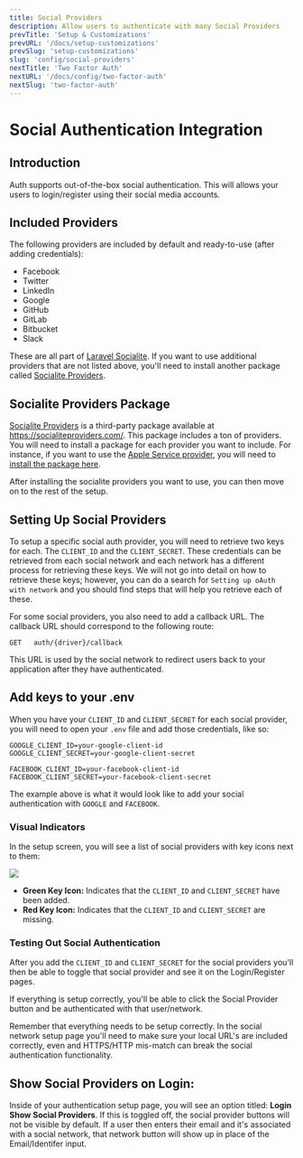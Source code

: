 ```yaml
---
title: Social Providers
description: Allow users to authenticate with many Social Providers
prevTitle: 'Setup & Customizations'
prevURL: '/docs/setup-customizations'
prevSlug: 'setup-customizations'
slug: 'config/social-providers'
nextTitle: 'Two Factor Auth'
nextURL: '/docs/config/two-factor-auth'
nextSlug: 'two-factor-auth'
---
```



# Social Authentication Integration

## Introduction

Auth supports out-of-the-box social authentication. This will allows your users to login/register using their social media accounts.

## Included Providers

The following providers are included by default and ready-to-use (after adding credentials):

 - Facebook
 - Twitter
 - LinkedIn
 - Google
 - GitHub
 - GitLab
 - Bitbucket
 - Slack

These are all part of <a href="">Laravel Socialite</a>. If you want to use additional providers that are not listed above, you'll need to install another package called <a href="https://socialiteproviders.com/" target="_blank">Socialite Providers</a>.

## Socialite Providers Package

<a href="https://socialiteproviders.com/" target="_blank">Socialite Providers</a> is a third-party package available at <a href="https://socialiteproviders.com/" target="_blank">https://socialiteproviders.com/</a>. This package includes a ton of providers. You will need to install a package for each provider you want to include. For instance, if you want to use the <a href="https://socialiteproviders.com/Apple/" target="_blank">Apple Service provider</a>, you will need to <a href="https://socialiteproviders.com/Apple/" target="_blank">install the package here</a>.

After installing the socialite providers you want to use, you can then move on to the rest of the setup.


## Setting Up Social Providers

To setup a specific social auth provider, you will need to retrieve two keys for each. The `CLIENT_ID` and the `CLIENT_SECRET`. These credentials can be retrieved from each social network and each network has a different process for retrieving these keys. We will not go into detail on how to retrieve these keys; however, you can do a search for `Setting up oAuth with network` and you should find steps that will help you retrieve each of these.

For some social providers, you also need to add a callback URL. The callback URL should correspond to the following route:

```GET   auth/{driver}/callback```

This URL is used by the social network to redirect users back to your application after they have authenticated. 

## Add keys to your .env

When you have your `CLIENT_ID` and `CLIENT_SECRET` for each social provider, you will need to open your `.env` file and add those credentials, like so:

```
GOOGLE_CLIENT_ID=your-google-client-id
GOOGLE_CLIENT_SECRET=your-google-client-secret

FACEBOOK_CLIENT_ID=your-facebook-client-id
FACEBOOK_CLIENT_SECRET=your-facebook-client-secret
```

The example above is what it would look like to add your social authentication with `GOOGLE` and `FACEBOOK`.

### Visual Indicators

In the setup screen, you will see a list of social providers with key icons next to them:

<img src="{ url('/assets/images/social-providers-screen.jpg') }" class="w-full h-auto rounded-md" />

- **Green Key Icon:** Indicates that the `CLIENT_ID` and `CLIENT_SECRET` have been added.
- **Red Key Icon:** Indicates that the `CLIENT_ID` and `CLIENT_SECRET` are missing.

### Testing Out Social Authentication

After you add the `CLIENT_ID` and `CLIENT_SECRET` for the social providers you'll then be able to toggle that social provider and see it on the Login/Register pages.

If everything is setup correctly, you'll be able to click the Social Provider button and be authenticated with that user/network.

Remember that everything needs to be setup correctly. In the social network setup page you'll need to make sure your local URL's are included correctly, even and HTTPS/HTTP mis-match can break the social authentication functionality.

## Show Social Providers on Login:

Inside of your authentication setup page, you will see an option titled: **Login Show Social Providers**. If this is toggled off, the social provider buttons will not be visible by default. If a user then enters their email and it's associated with a social network, that network button will show up in place of the Email/Identifer input.
